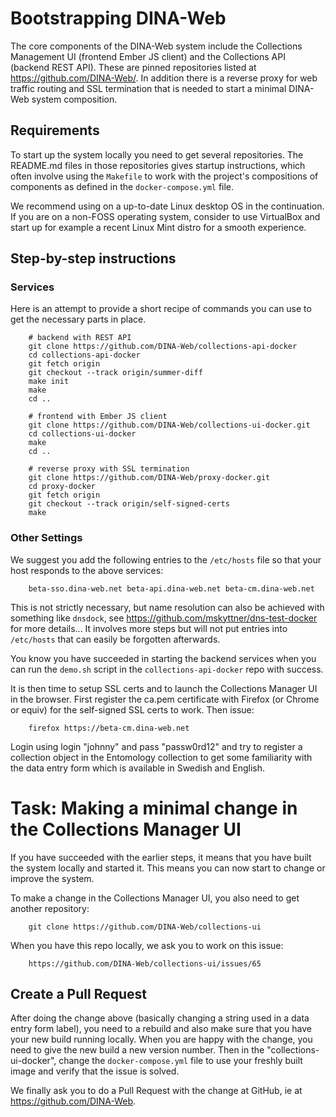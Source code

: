 # Bootstrapping DINA-Web

The core components of the DINA-Web system include the Collections Management UI (frontend Ember JS client) and the Collections API (backend REST API). These are pinned repositories listed at https://github.com/DINA-Web/. In addition there is a reverse proxy for web traffic routing and SSL termination that is needed to start a minimal DINA-Web system composition.

## Requirements

To start up the system locally you need to get several repositories. The README.md files in those repositories gives startup instructions, which often involve using the `Makefile` to work with the project's compositions of components as defined in the `docker-compose.yml` file.

We recommend using on a up-to-date Linux desktop OS in the continuation. If you are on a non-FOSS operating system, consider to use VirtualBox and start up for example a recent Linux Mint distro for a smooth experience.

## Step-by-step instructions

### Services

Here is an attempt to provide a short recipe of commands you can use to get the necessary parts in place.

		# backend with REST API
		git clone https://github.com/DINA-Web/collections-api-docker
		cd collections-api-docker
		git fetch origin
		git checkout --track origin/summer-diff
		make init
		make
		cd ..

		# frontend with Ember JS client
		git clone https://github.com/DINA-Web/collections-ui-docker.git
		cd collections-ui-docker
		make
		cd ..

		# reverse proxy with SSL termination
		git clone https://github.com/DINA-Web/proxy-docker.git
		cd proxy-docker
		git fetch origin
		git checkout --track origin/self-signed-certs
		make

### Other Settings

We suggest you add the following entries to the `/etc/hosts` file so that your host responds to the above services:

		beta-sso.dina-web.net beta-api.dina-web.net beta-cm.dina-web.net

This is not strictly necessary, but name resolution can also be achieved with something like `dnsdock`, see https://github.com/mskyttner/dns-test-docker for more details... It involves more steps but will not put entries into `/etc/hosts` that can easily be forgotten afterwards.

You know you have succeeded in starting the backend services when you can run the `demo.sh` script in the `collections-api-docker` repo with success.

It is then time to setup SSL certs and to launch the Collections Manager UI in the browser. First register the ca.pem certificate with Firefox (or Chrome or equiv) for the self-signed SSL certs to work. Then issue:

		firefox https://beta-cm.dina-web.net

Login using login "johnny" and pass "passw0rd12" and try to register a collection object in the Entomology collection to get some familiarity with the data entry form which is available in Swedish and English.

# Task: Making a minimal change in the Collections Manager UI

If you have succeeded with the earlier steps, it means that you have built the system locally and started it. This means you can now start to change or improve the system.

To make a change in the Collections Manager UI, you also need to get another repository:

		git clone https://github.com/DINA-Web/collections-ui

When you have this repo locally, we ask you to work on this issue:

		https://github.com/DINA-Web/collections-ui/issues/65

## Create a Pull Request

After doing the change above (basically changing a string used in a data entry form label), you need to a rebuild and also make sure that you have your new build running locally. When you are happy with the change, you need to give the new build a new version number. Then in the "collections-ui-docker", change the `docker-compose.yml` file to use your freshly built image and verify that the issue is solved.
    
We finally ask you to do a Pull Request with the change at GitHub, ie at https://github.com/DINA-Web.

